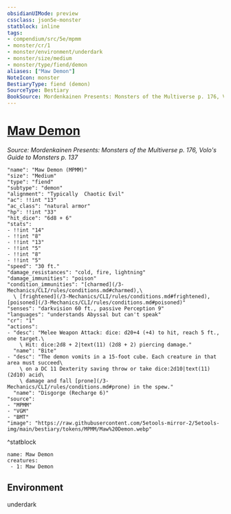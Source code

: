 ```yaml
---
obsidianUIMode: preview
cssclass: json5e-monster
statblock: inline
tags:
- compendium/src/5e/mpmm
- monster/cr/1
- monster/environment/underdark
- monster/size/medium
- monster/type/fiend/demon
aliases: ["Maw Demon"]
NoteIcon: monster
BestiaryType: fiend (demon)
SourceType: Bestiary
BookSource: Mordenkainen Presents: Monsters of the Multiverse p. 176, Volo's Guide to Monsters p. 137
---
```

# [Maw Demon](3-Mechanics\CLI\bestiary\fiend/maw-demon-mpmm.md)
*Source: Mordenkainen Presents: Monsters of the Multiverse p. 176, Volo's Guide to Monsters p. 137*  

```statblock
"name": "Maw Demon (MPMM)"
"size": "Medium"
"type": "fiend"
"subtype": "demon"
"alignment": "Typically  Chaotic Evil"
"ac": !!int "13"
"ac_class": "natural armor"
"hp": !!int "33"
"hit_dice": "6d8 + 6"
"stats":
- !!int "14"
- !!int "8"
- !!int "13"
- !!int "5"
- !!int "8"
- !!int "5"
"speed": "30 ft."
"damage_resistances": "cold, fire, lightning"
"damage_immunities": "poison"
"condition_immunities": "[charmed](/3-Mechanics/CLI/rules/conditions.md#charmed),\
  \ [frightened](/3-Mechanics/CLI/rules/conditions.md#frightened), [poisoned](/3-Mechanics/CLI/rules/conditions.md#poisoned)"
"senses": "darkvision 60 ft., passive Perception 9"
"languages": "understands Abyssal but can't speak"
"cr": "1"
"actions":
- "desc": "Melee Weapon Attack: dice: d20+4 (+4) to hit, reach 5 ft., one target.\
    \ Hit: dice:2d8 + 2|text(11) (2d8 + 2) piercing damage."
  "name": "Bite"
- "desc": "The demon vomits in a 15-foot cube. Each creature in that area must succeed\
    \ on a DC 11 Dexterity saving throw or take dice:2d10|text(11) (2d10) acid\
    \ damage and fall [prone](/3-Mechanics/CLI/rules/conditions.md#prone) in the spew."
  "name": "Disgorge (Recharge 6)"
"source":
- "MPMM"
- "VGM"
- "BMT"
"image": "https://raw.githubusercontent.com/5etools-mirror-2/5etools-img/main/bestiary/tokens/MPMM/Maw%20Demon.webp"
```
^statblock

```encounter-table
name: Maw Demon
creatures:
 - 1: Maw Demon
```

## Environment

underdark